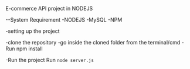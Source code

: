 E-commerce API project in NODEJS

--System Requirement
  -NODEJS
  -MySQL
  -NPM

  -setting up the project

  -clone the repository
  -go inside the cloned folder from the terminal/cmd
  -Run npm install

  -Run the project
    Run `node server.js`
